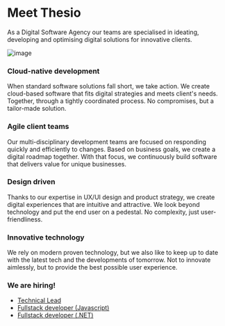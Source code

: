 # Meet Thesio
As a Digital Software Agency our teams are specialised in 
ideating, developing and optimising digital solutions for 
innovative clients.

![image](https://user-images.githubusercontent.com/639906/163953237-116ba956-31c0-4c36-bf35-26b1791cdde9.png)

### Cloud-native development
When standard software solutions fall short, we take action. 
We create cloud-based software that fits digital strategies 
and meets client's needs. Together, through a tightly 
coordinated process. No compromises, but a tailor-made solution.

### Agile client teams
Our multi-disciplinary development teams are focused on responding 
quickly and efficiently to changes. Based on business goals, we 
create a digital roadmap together. With that focus, we continuously 
build software that delivers value for unique businesses.

### Design driven
Thanks to our expertise in UX/UI design and product strategy, 
we create digital experiences that are intuitive and attractive. 
We look beyond technology and put the end user on a pedestal. 
No complexity, just user-friendliness.

### Innovative technology
We rely on modern proven technology, but we also like to keep
up to date with the latest tech and the developments of tomorrow. 
Not to innovate aimlessly, but to provide the best 
possible user experience.

### We are hiring!
* [Technical Lead](https://www.thesio.eu/vacatures/technical-lead)
* [Fullstack developer (Javascript)](https://www.thesio.eu/vacatures/fullstack-developer-javascript)
* [Fullstack developer (.NET)](https://www.thesio.eu/vacatures/fullstack-developer-net)
